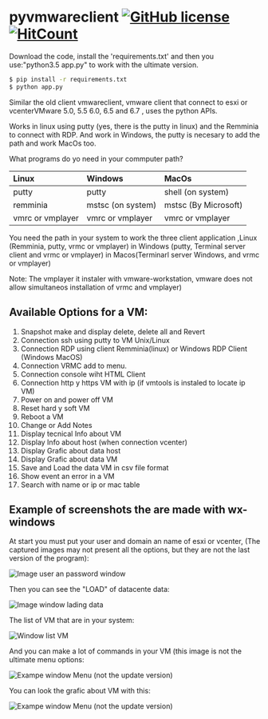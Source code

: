 # pyvmwareclient [![GitHub license](https://img.shields.io/github/license/wbugbofh/pyvmwareclient.svg)](https://github.com/wbugbofh/pyvmwareclient/blob/master/LICENSE) [![HitCount](http://hits.dwyl.io/wbugbofh/wbugbofh/pyvmwareclient.svg)](http://hits.dwyl.io/wbugbofh/wbugbofh/pyvmwareclient)


Download the code, install the 'requirements.txt' and then you use:"python3.5 app.py" to work with the ultimate version.
```bash
$ pip install -r requirements.txt
$ python app.py
```

Similar the old client vmwareclient, vmware client that connect to esxi or vcenterVMware 5.0, 5.5 6.0, 6.5  and 6.7 , uses the python APIs.

Works in linux using putty (yes, there is  the putty in linux) and the Remminia to connect with RDP. And work in Windows, the putty is necesary to add the path and work MacOs too.

What programs do yo need in your commputer path?

|**Linux**        |**Windows**       |**MacOs**            |
|:----------------|:-----------------|:--------------------|
|putty            |putty             |shell (on system)    |
|remminia         |mstsc (on system) |mstsc (By Microsoft) |
|vmrc or vmplayer |vmrc or vmplayer  |vmrc or vmplayer     |

You need the path in your system to work the three client application ,Linux (Remminia, putty, vrmc or vmplayer) in Windows (putty, Terminal server client and vrmc or vmplayer) in Macos(Terminarl server Windows, and vrmc or vmplayer)

Note: The vmplayer it instaler with vmware-workstation, vmware does not allow simultaneos installation of vrmc and  vmplayer)

## Available Options for a VM:

  01. Snapshot make and display delete, delete all and Revert
  02. Connection ssh using putty to VM Unix/Linux
  03. Connection RDP using client Remminia(linux) or Windows RDP Client (Windows MacOS)
  04. Connection VRMC add to menu.
  05. Connection console wiht HTML Client
  06. Connection http y https VM with ip (if vmtools is instaled to locate ip VM)
  07. Power on and power off VM
  08. Reset hard y soft VM
  09. Reboot a VM
  10. Change or Add Notes
  11. Display tecnical Info about VM
  12. Display Info about host (when connection vcenter)
  13. Display Grafic about data host
  14. Display Grafic about data VM
  15. Save and Load the data VM in csv file format
  16. Show event an error in a VM
  17. Search with name or ip or mac table

## Example of screenshots the are made with wx-windows

At start you must put your user and domain an name of esxi or vcenter, (The captured images may not present all the options, but they are not the last version of the program):

![Image user an password window](https://github.com/wbugbofh/pyvmwareclient/blob/master/images/user_pass.png)

Then you can see the "LOAD" of datacente data:

![Image window lading data](https://github.com/wbugbofh/pyvmwareclient/blob/master/images/loading_data.png)

The list of VM that are in your system:

![Window list VM](https://github.com/wbugbofh/pyvmwareclient/blob/master/images/list_vm.png)

And you can make a lot of commands in your VM (this image is not the ultimate menu options:

![Exampe window Menu (not the update version)](https://github.com/wbugbofh/pyvmwareclient/blob/master/images/menu.png)

You can  look the grafic about VM with this:

![Exampe window Menu (not the update version)](https://github.com/wbugbofh/pyvmwareclient/blob/master/images/grafic_vm.png)
